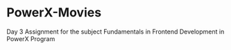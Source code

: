 # PowerX-Movies
Day 3 Assignment for the subject Fundamentals in Frontend Development in PowerX Program
